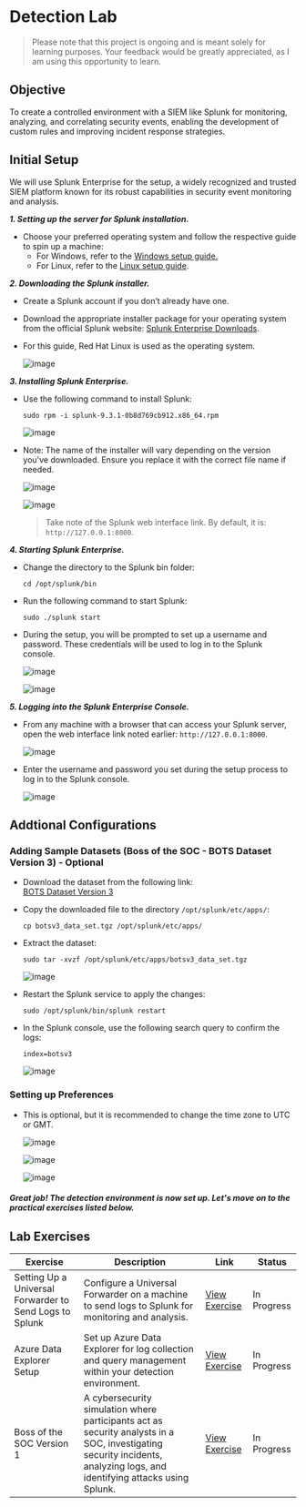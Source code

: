 # Detection Lab

> Please note that this project is ongoing and is meant solely for learning purposes. Your feedback would be greatly appreciated, as I am using this opportunity to learn.

## Objective

To create a controlled environment with a SIEM like Splunk for monitoring, analyzing, and correlating security events, enabling the development of custom rules and improving incident response strategies.

## Initial Setup

We will use Splunk Enterprise for the setup, a widely recognized and trusted SIEM platform known for its robust capabilities in security event monitoring and analysis.

***1. Setting up the server for Splunk installation.***
   
- Choose your preferred operating system and follow the respective guide to spin up a machine:
   - For Windows, refer to the [Windows setup guide.](https://github.com/mmhgwyjs/windows-lab)
   - For Linux, refer to the [Linux setup guide](https://github.com/mmhgwyjs/linux-lab).

***2. Downloading the Splunk installer.***

- Create a Splunk account if you don’t already have one.
- Download the appropriate installer package for your operating system from the official Splunk website: [Splunk Enterprise Downloads](https://www.splunk.com/en_us/download/splunk-enterprise.html).
- For this guide, Red Hat Linux is used as the operating system.

  ![image](https://github.com/user-attachments/assets/90f7b1da-2e75-4353-99be-395348690183)

***3. Installing Splunk Enterprise.***  

- Use the following command to install Splunk:  
  ```
  sudo rpm -i splunk-9.3.1-0b8d769cb912.x86_64.rpm
  ```
   ![image](https://github.com/user-attachments/assets/731e6b69-5931-4649-a47a-b7aa7d1f3bbb)

- Note: The name of the installer will vary depending on the version you've downloaded. Ensure you replace it with the correct file name if needed.

  ![image](https://github.com/user-attachments/assets/1e04c571-374c-4750-a0a3-426c83e367ba)

  ![image](https://github.com/user-attachments/assets/7077c475-aedb-4226-aa94-23ebcc0e53f6)

  > Take note of the Splunk web interface link. By default, it is: `http://127.0.0.1:8000`.
  
***4. Starting Splunk Enterprise.***  

- Change the directory to the Splunk bin folder:  
  ```
  cd /opt/splunk/bin
  ```  
- Run the following command to start Splunk:  
  ```
  sudo ./splunk start
  ```
- During the setup, you will be prompted to set up a username and password. These credentials will be used to log in to the Splunk console.
  
  ![image](https://github.com/user-attachments/assets/0bb6c492-5cc8-4dcf-8129-80eaee098c7e)

  ![image](https://github.com/user-attachments/assets/0e30da16-0e39-47ab-bec8-42da4b25b1e8)

***5. Logging into the Splunk Enterprise Console.***

- From any machine with a browser that can access your Splunk server, open the web interface link noted earlier: `http://127.0.0.1:8000`.

  ![image](https://github.com/user-attachments/assets/168e5521-0831-4c08-bd95-3fbbafe8306a)

- Enter the username and password you set during the setup process to log in to the Splunk console.

  ![image](https://github.com/user-attachments/assets/9cd73fa8-dca5-4a73-865a-7e068b52eb4e)

## Addtional Configurations

### Adding Sample Datasets (Boss of the SOC - BOTS Dataset Version 3) - Optional

- Download the dataset from the following link:  
  [BOTS Dataset Version 3](https://github.com/splunk/botsv3?tab=readme-ov-file)  

- Copy the downloaded file to the directory `/opt/splunk/etc/apps/`:  
  ```  
  cp botsv3_data_set.tgz /opt/splunk/etc/apps/
  ```  

- Extract the dataset:  
  ```  
  sudo tar -xvzf /opt/splunk/etc/apps/botsv3_data_set.tgz
  ```
  ![image](https://github.com/user-attachments/assets/c98147eb-95ef-4347-bb10-cd3286c3b84f)

- Restart the Splunk service to apply the changes:  
  ```  
  sudo /opt/splunk/bin/splunk restart
  ```  
- In the Splunk console, use the following search query to confirm the logs:  
  ```  
  index=botsv3
  ```
  ![image](https://github.com/user-attachments/assets/fcd56231-c696-42ec-acab-285a100183b3)

### Setting up Preferences

- This is optional, but it is recommended to change the time zone to UTC or GMT.

  ![image](https://github.com/user-attachments/assets/3f840738-1a96-4e60-aa55-f85f02c96cee)

  ![image](https://github.com/user-attachments/assets/6ac30c87-01bd-4ec9-9057-50488b110f03)

  ![image](https://github.com/user-attachments/assets/02ae534d-7556-4515-ab88-7397fdde83d5)

#### ***Great job! The detection environment is now set up. Let's move on to the practical exercises listed below.***

## Lab Exercises

| Exercise                                     | Description                                                                                   | Link                                                                                                                       | Status       |
|----------------------------------------------|-----------------------------------------------------------------------------------------------|----------------------------------------------------------------------------------------------------------------------------|--------------|
| Setting Up a Universal Forwarder to Send Logs to Splunk | Configure a Universal Forwarder on a machine to send logs to Splunk for monitoring and analysis. | [View Exercise](https://github.com/mmhgwyjs/detection-lab/blob/main/Lab%20Exercises/Setting%20Up%20a%20Universal%20Forwarder%20to%20Send%20Logs%20to%20Splunk.md) | In Progress |
| Azure Data Explorer Setup                    | Set up Azure Data Explorer for log collection and query management within your detection environment. | [View Exercise](https://github.com/mmhgwyjs/detection-lab/blob/main/Lab%20Exercises/Azure%20Data%20Explorer%20Setup.md) | In Progress  |
| Boss of the SOC Version 1                  | A cybersecurity simulation where participants act as security analysts in a SOC, investigating security incidents, analyzing logs, and identifying attacks using Splunk. | [View Exercise](https://github.com/mmhgwyjs/detection-lab/blob/main/Lab%20Exercises/BOTSv1.md) | In Progress  |
